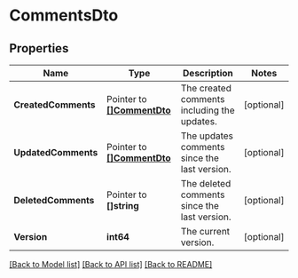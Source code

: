 # CommentsDto

## Properties

Name | Type | Description | Notes
------------ | ------------- | ------------- | -------------
**CreatedComments** | Pointer to [**[]CommentDto**](CommentDto.md) | The created comments including the updates. | [optional] 
**UpdatedComments** | Pointer to [**[]CommentDto**](CommentDto.md) | The updates comments since the last version. | [optional] 
**DeletedComments** | Pointer to **[]string** | The deleted comments since the last version. | [optional] 
**Version** | **int64** | The current version. | [optional] 

[[Back to Model list]](../README.md#documentation-for-models) [[Back to API list]](../README.md#documentation-for-api-endpoints) [[Back to README]](../README.md)


